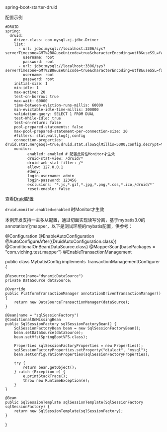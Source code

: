 spring-boot-starter-druid

配置示例
```
#DRUID
spring:  
  druid:
    driver-class: com.mysql.cj.jdbc.Driver
    list: 
      - url: jdbc:mysql://localhost:3306/sys?serverTimezone=GMT%2B8&useUnicode=true&characterEncoding=utf8&useSSL=false
        username: root
        password: root
      - url: jdbc:mysql://localhost:3306/sys?serverTimezone=GMT%2B8&useUnicode=true&characterEncoding=utf8&useSSL=false
        username: root
        password: root
    initial-size: 1
    min-idle: 1
    max-active: 20
    test-on-borrow: true
    max-wait: 60000
    time-between-eviction-runs-millis: 60000
    min-evictable-idle-time-millis: 300000
    validation-query: SELECT 1 FROM DUAL
    test-While-Idle: true
    test-on-return: false
    pool-prepared-statements: false
    max-pool-prepared-statement-per-connection-size: 20
    #filters: stat,wall,log4j,config
    connection-properties: druid.stat.mergeSql=true;druid.stat.slowSqlMillis=5000;config.decrypt=true    
    monitor:
          enabled: enabled # 配置此属性Monitor才生效
          druid-stat-view: /druid/*
          druid-web-stat-filter: /*
          allow: 127.0.0.1
          #deny: 
          login-username: admin
          login-password: 123456
          exclusions: '*.js,*.gif,*.jpg,*.png,*.css,*.ico,/druid/*'
          reset-enable: false
```

查看[Druid配置](https://github.com/alibaba/druid/wiki/DruidDataSource配置属性列表)

`druid.monitor.enabled=enabled` 时Monitor才生效

本例开发支持一主多从配置，通过切面实现读写分离，基于mybatis3.0的annotation化mapper，以下是测试环境的mybatis配置，供参考：

@Configuration
@EnableAutoConfiguration
@AutoConfigureAfter({DruidAutoConfiguration.class})
@ConditionalOnBean(DataSource.class)
@MapperScan(basePackages = "com.viching.test.mapper")
@EnableTransactionManagement

public class MybatisConfig implements TransactionManagementConfigurer {
	
    @Resource(name="dynamicDataSource")
    private DataSource dataSource;

    @Override
    public PlatformTransactionManager annotationDrivenTransactionManager() {
        return new DataSourceTransactionManager(dataSource);
    }

    @Bean(name = "sqlSessionFactory")
    @ConditionalOnMissingBean
    public SqlSessionFactory sqlSessionFactoryBean() {
        SqlSessionFactoryBean bean = new SqlSessionFactoryBean();
        bean.setDataSource(dataSource);
        bean.setVfs(SpringBootVFS.class);
        
        Properties sqlSessionFactoryProperties = new Properties();
        sqlSessionFactoryProperties.setProperty("dialect", "mysql");
        bean.setConfigurationProperties(sqlSessionFactoryProperties);
        
        try {
            return bean.getObject();
        } catch (Exception e) {
            e.printStackTrace();
            throw new RuntimeException(e);
        }
    }

    @Bean
    public SqlSessionTemplate sqlSessionTemplate(SqlSessionFactory sqlSessionFactory) {
        return new SqlSessionTemplate(sqlSessionFactory);
    }
}